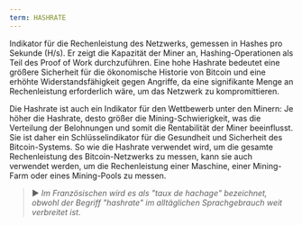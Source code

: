 ```yaml
---
term: HASHRATE
---
```


Indikator für die Rechenleistung des Netzwerks, gemessen in Hashes pro Sekunde (H/s). Er zeigt die Kapazität der Miner an, Hashing-Operationen als Teil des Proof of Work durchzuführen. Eine hohe Hashrate bedeutet eine größere Sicherheit für die ökonomische Historie von Bitcoin und eine erhöhte Widerstandsfähigkeit gegen Angriffe, da eine signifikante Menge an Rechenleistung erforderlich wäre, um das Netzwerk zu kompromittieren.

Die Hashrate ist auch ein Indikator für den Wettbewerb unter den Minern: Je höher die Hashrate, desto größer die Mining-Schwierigkeit, was die Verteilung der Belohnungen und somit die Rentabilität der Miner beeinflusst. Sie ist daher ein Schlüsselindikator für die Gesundheit und Sicherheit des Bitcoin-Systems. So wie die Hashrate verwendet wird, um die gesamte Rechenleistung des Bitcoin-Netzwerks zu messen, kann sie auch verwendet werden, um die Rechenleistung einer Maschine, einer Mining-Farm oder eines Mining-Pools zu messen.

> ► *Im Französischen wird es als "taux de hachage" bezeichnet, obwohl der Begriff "hashrate" im alltäglichen Sprachgebrauch weit verbreitet ist.*
